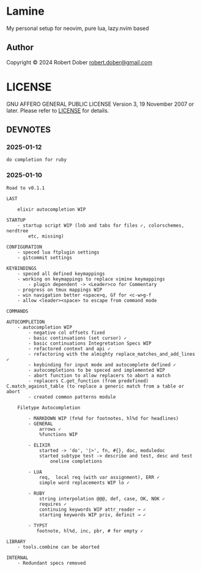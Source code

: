 # Lamine

My personal setup for neovim, pure lua, lazy.nvim based

## Author

Copyright © 2024 Robert Dober robert.dober@gmail.com

# LICENSE

GNU AFFERO GENERAL PUBLIC LICENSE Version 3, 19 November 2007 or later. Please refer to [LICENSE](LICENSE) for details.

## DEVNOTES
### 2025-01-12
    do completion for ruby

### 2025-01-10
    Road to v0.1.1
    
    LAST
    
        elixir autocompletion WIP
    
    STARTUP
        - startup script WIP (lnb and tabs for files ✓, colorschemes, nerdtree
            etc, missing)
    
    CONFIGURATION
        - speced lua ftplugin settings
        - gitcommit settings
    
    KEYBINDINGS
        - speced all defined keymappings
        - working on keymappings to replace vimine keymappings
            - plugin dependent -> <Leader>co for Commentary
        - progress on tmux mappings WIP
        - win navigation better <space>q, Gf for <c-w>g-f
        - allow <leader><space> to escape from command mode
    
    COMMANDS
    
    AUTOCOMPLETION
        - autocompletion WIP
            - negative col offsets fixed
            - basic continuations (set cursor) ✓
            - basic continuations Integretation Specs WIP
            - refactored context and api ✓
            - refactoring with the almighty replace_matches_and_add_lines ✓
            - keybinding for input mode and autocomplete defined ✓
            - autocompletions to be speced and implemented WIP
            - abort function to allow replacers to abort a match
            - replacers C.get_function (from predefined) C.match_against_table (to replace a generic match from a table or abort
            - created common patterns module
    
        Filetype Autocompletion
    
            - MARKDOWN WIP (fn%d for footnotes, hl%d for headlines)
            - GENERAL
                arrows ✓
                %functions WIP
    
            - ELIXIR
                started -> 'do', '|>', fn, #{}, doc, moduledoc
                started subtype test -> describe and test, desc and test
                    oneline completions
    
            - LUA
                req,  local req (with var assignment), ERR ✓
                simple word replacements WIP lo ✓
    
            - RUBY
                string interpolation @@@, def, case, OK, NOK ✓
                requires ✓
                continuing keywords WIP attr_reader → ✓
                starting keywords WIP priv, definit → ✓
    
            - TYPST
               footnote, hl%d, inc, pbr, # for empty ✓
    
    LIBRARY
        - tools.combine can be aborted
    
    INTERNAL
        - Redundant specs removed

<!--SPDX-License-Identifier: AGPL-3.0-or-later-->
